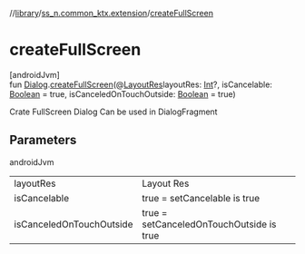 //[library](../../index.md)/[ss_n.common_ktx.extension](index.md)/[createFullScreen](create-full-screen.md)

# createFullScreen

[androidJvm]\
fun [Dialog](https://developer.android.com/reference/kotlin/android/app/Dialog.html).[createFullScreen](create-full-screen.md)(@[LayoutRes](https://developer.android.com/reference/kotlin/androidx/annotation/LayoutRes.html)layoutRes: [Int](https://kotlinlang.org/api/latest/jvm/stdlib/kotlin/-int/index.html)?, isCancelable: [Boolean](https://kotlinlang.org/api/latest/jvm/stdlib/kotlin/-boolean/index.html) = true, isCanceledOnTouchOutside: [Boolean](https://kotlinlang.org/api/latest/jvm/stdlib/kotlin/-boolean/index.html) = true)

Crate FullScreen Dialog Can be used in DialogFragment

## Parameters

androidJvm

| | |
|---|---|
| layoutRes | Layout Res |
| isCancelable | true = setCancelable is true |
| isCanceledOnTouchOutside | true = setCanceledOnTouchOutside is true |
